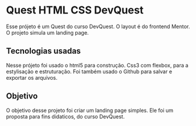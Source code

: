 # Quest HTML CSS DevQuest

<p>Esse prójeto é um Quest do curso DevQuest. O layout é do frontend Mentor. O projeto simula um landing page.</p>

## Tecnologias usadas
<p>Nesse prójeto foi usado o html5 para construção. Css3 com flexbox, para a estylisação e estruturação. Foi também usado o Github para salvar e exportar os arquivos.</p>

## Objetivo
<p>O objetivo desse projeto foi criar um landing page simples. Ele foi um proposta para fins didaticos, do curso DevQuest.</p>